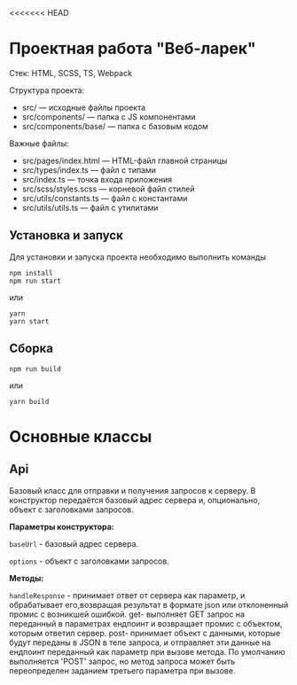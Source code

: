 <<<<<<< HEAD
# Проектная работа "Веб-ларек"

Стек: HTML, SCSS, TS, Webpack

Структура проекта:
- src/ — исходные файлы проекта
- src/components/ — папка с JS компонентами
- src/components/base/ — папка с базовым кодом

Важные файлы:
- src/pages/index.html — HTML-файл главной страницы
- src/types/index.ts — файл с типами
- src/index.ts — точка входа приложения
- src/scss/styles.scss — корневой файл стилей
- src/utils/constants.ts — файл с константами
- src/utils/utils.ts — файл с утилитами

## Установка и запуск
Для установки и запуска проекта необходимо выполнить команды

```
npm install
npm run start
```

или

```
yarn
yarn start
```
## Сборка

```
npm run build
```

или

```
yarn build
```

# Основные классы 

## Api


Базовый класс для отправки и получения запросов к серверу. В конструктор передаётся базовый адрес сервера и, опционально, объект с заголовками запросов.

**Параметры конструктора:**

```baseUrl``` - базовый адрес сервера.

```options``` - объект с заголовками запросов.


**Методы:**

```handleResponse``` - принимает ответ от сервера как параметр, и обрабатывает его,возвращая результат в формате json или отклоненный промис с возникшей ошибкой. get- выполняет GET запрос на переданный в параметрах ендпоинт и возвращает промис с объектом, которым ответил сервер. post- принимает объект с данными, которые будут переданы в JSON в теле запроса, и отправляет эти данные на ендпоинт переданный как параметр при вызове метода. По умолчанию выполняется 'POST' запрос, но метод запроса может быть переопределен заданием третьего параметра при вызове.
